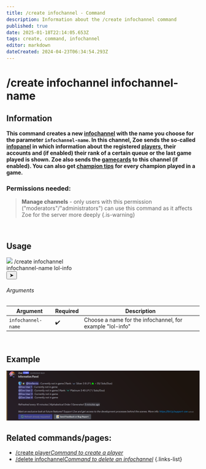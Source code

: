 ```yaml
---
title: /create infochannel - Command
description: Information about the /create infochannel command
published: true
date: 2025-01-18T22:14:05.653Z
tags: create, command, infochannel
editor: markdown
dateCreated: 2024-04-23T06:34:54.293Z
---
```


# /create infochannel infochannel-name
## Information
**This command creates a new [infochannel](/en/features/infochannel) with the name you choose for the parameter `infochannel-name`. In this channel, Zoe sends the so-called [infopanel](/en/features/infochannel) in which information about the registered [players](/en/terms/player), their accounts and (if enabled) their rank of a certain queue or the last game played is shown. Zoe also sends the [gamecards](/en/features/gamecards) to this channel (if enabled). You can also get [champion tips](/en/features/champion-analysis) for every champion played in a game.** 
<br>

### Permissions needed:
>**Manage channels** - only users with this permission ("moderators"/"administrators") can use this command as it affects Zoe for the server more deeply {.is-warning}

<br>

## Usage
<div class="discord-preview">
    <div class="dcp-chatbar">
        <img src="https://zoe-discord-bot.ch/img/favicon.ico" class="dcp-avatar">
        <span class="dcp-command">/create infochannel</span>
        <div class="dcp-args">
            <div class="dcp-arg">
                <span class="dcp-arg-label">infochannel-name</span>
                <span class="dcp-arg-value">lol-info</span>
            </div>
        </div>
        <button class="dcp-send-btn">&#10148;</button> 
    </div>
</div>

###### Arguments
| Argument | Required | Description |
|----------|----------|-------------|
| `infochannel-name` | :heavy_check_mark: | Choose a name for the infochannel, for example "lol-info" |
<br>
 
## Example
![](/en_/en_infochannel.png)
<br>
 
## Related commands/pages:
-   [/create player*Command to create a player*](/en/commands/player/create)
-   [/delete infochannel*Command to delete an infochannel*](/en/commands/infochannel/delete)
{.links-list}
